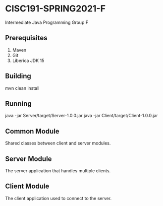 # CISC191-SPRING2021-F
Intermediate Java Programming Group F
## Prerequisites
1. Maven
2. Git
3. Liberica JDK 15
## Building
mvn clean install
## Running
java -jar Server/target/Server-1.0.0.jar
java -jar Client/target/Client-1.0.0.jar
## Common Module
Shared classes between client and server modules.
## Server Module
The server application that handles multiple clients.
## Client Module
The client application used to connect to the server.